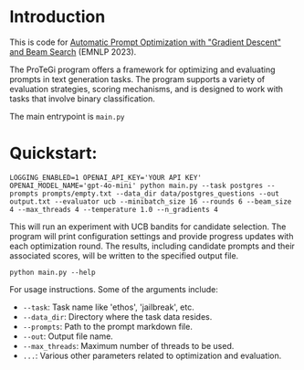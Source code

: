 
# Introduction

This is code for [Automatic Prompt Optimization with "Gradient Descent" and Beam Search](https://arxiv.org/abs/2305.03495) (EMNLP 2023).

The ProTeGi program offers a framework for optimizing and evaluating prompts in text generation tasks. The program supports a variety of evaluation strategies, scoring mechanisms, and is designed to work with tasks that involve binary classification.

The main entrypoint is `main.py`

# Quickstart:
```
LOGGING_ENABLED=1 OPENAI_API_KEY='YOUR API KEY' OPENAI_MODEL_NAME='gpt-4o-mini' python main.py --task postgres --prompts prompts/empty.txt --data_dir data/postgres_questions --out output.txt --evaluator ucb --minibatch_size 16 --rounds 6 --beam_size 4 --max_threads 4 --temperature 1.0 --n_gradients 4
```

This will run an experiment with UCB bandits for candidate selection. The program will print configuration settings and provide progress updates with each optimization round. The results, including candidate prompts and their associated scores, will be written to the specified output file.

```
python main.py --help
```

For usage instructions. Some of the arguments include:

* `--task`: Task name like 'ethos', 'jailbreak', etc.
* `--data_dir`: Directory where the task data resides.
* `--prompts`: Path to the prompt markdown file.
* `--out`: Output file name.
* `--max_threads`: Maximum number of threads to be used.
* `...`: Various other parameters related to optimization and evaluation.
